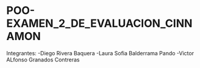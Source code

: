 # POO-EXAMEN_2_DE_EVALUACION_CINNAMON

Integrantes:
-Diego Rivera Baquera
-Laura Sofia Balderrama Pando
-Victor ALfonso Granados Contreras
